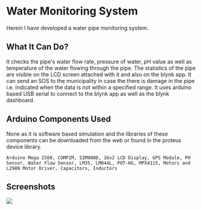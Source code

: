 # Water Monitoring System
Herein I have developed a water pipe monitoring system.

## What It Can Do?
It checks the pipe's water flow rate, pressure of water, pH value as well as temperature of the water flowing through the pipe. The statistics of the pipe are visible on the LCD screen attached with it and also on the blynk app. It can send an SOS to the municipality in case the there is damage in the pipe i.e. indicated when the data is not within a specified range. It uses arduino based USB serial to connect to the blynk app as well as the blynk dashboard.

## Arduino Components Used
None as it is software based simulation and the libraries of these components can be downloaded from the web or found in the proteus device library.
```
Arduino Mega 2560, COMPIM, SIM900D, 16x2 LCD Display, GPS Module, PH Sensor, Water Flow Sensor, LM35, LM044L, POT-HG, MPX4115, Motors and L298N Motor Driver, Capacitors, Inductors
```
## Screenshots

<img src="circuit-proteus.jpg">
